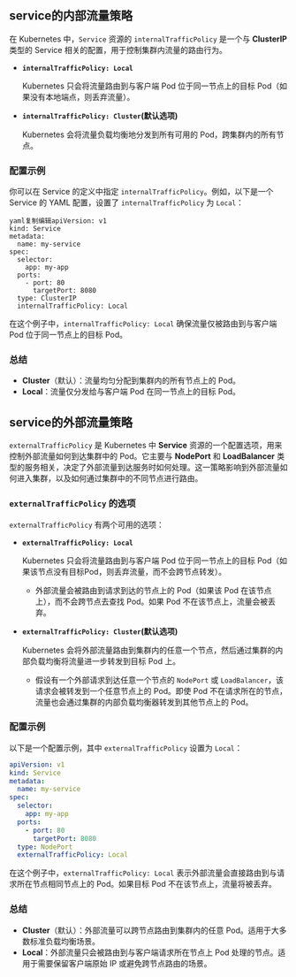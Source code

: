## service的内部流量策略

在 Kubernetes 中，`Service` 资源的 `internalTrafficPolicy` 是一个与 **ClusterIP** 类型的 Service 相关的配置，用于控制集群内流量的路由行为。

- **`internalTrafficPolicy: Local`** 

  Kubernetes 只会将流量路由到与客户端 Pod 位于同一节点上的目标 Pod（如果没有本地端点，则丢弃流量）。

- **`internalTrafficPolicy: Cluster`(默认选项)**

  Kubernetes 会将流量负载均衡地分发到所有可用的 Pod，跨集群内的所有节点。

### 配置示例

你可以在 Service 的定义中指定 `internalTrafficPolicy`。例如，以下是一个 Service 的 YAML 配置，设置了 `internalTrafficPolicy` 为 `Local`：

```
yaml复制编辑apiVersion: v1
kind: Service
metadata:
  name: my-service
spec:
  selector:
    app: my-app
  ports:
    - port: 80
      targetPort: 8080
  type: ClusterIP
  internalTrafficPolicy: Local
```

在这个例子中，`internalTrafficPolicy: Local` 确保流量仅被路由到与客户端 Pod 位于同一节点上的目标 Pod。

### 总结

- **Cluster**（默认）：流量均匀分配到集群内的所有节点上的 Pod。
- **Local**：流量仅分发给与客户端 Pod 在同一节点上的目标 Pod。

## service的外部流量策略

`externalTrafficPolicy` 是 Kubernetes 中 **Service** 资源的一个配置选项，用来控制外部流量如何到达集群中的 Pod。它主要与 **NodePort** 和 **LoadBalancer** 类型的服务相关，决定了外部流量到达服务时如何处理。这一策略影响到外部流量如何进入集群，以及如何通过集群中的不同节点进行路由。

### `externalTrafficPolicy` 的选项

`externalTrafficPolicy` 有两个可用的选项：

- **`externalTrafficPolicy: Local`** 

  Kubernetes 只会将流量路由到与客户端 Pod 位于同一节点上的目标 Pod（如果该节点没有目标Pod，则丢弃流量，而不会跨节点转发）。

  - 外部流量会被路由到请求到达的节点上的 Pod（如果该 Pod 在该节点上），而不会跨节点去查找 Pod。如果 Pod 不在该节点上，流量会被丢弃。

- **`externalTrafficPolicy: Cluster`(默认选项)**

  Kubernetes 会将外部流量路由到集群内的任意一个节点，然后通过集群的内部负载均衡将流量进一步转发到目标 Pod 上。

  - 假设有一个外部请求到达任意一个节点的 `NodePort` 或 `LoadBalancer`，该请求会被转发到一个任意节点上的 Pod。即使 Pod 不在请求所在的节点，流量也会通过集群的内部负载均衡器转发到其他节点上的 Pod。

  

### 配置示例

以下是一个配置示例，其中 `externalTrafficPolicy` 设置为 `Local`：

```yaml
apiVersion: v1
kind: Service
metadata:
  name: my-service
spec:
  selector:
    app: my-app
  ports:
    - port: 80
      targetPort: 8080
  type: NodePort
  externalTrafficPolicy: Local
```

在这个例子中，`externalTrafficPolicy: Local` 表示外部流量会直接路由到与请求所在节点相同节点上的 Pod。如果目标 Pod 不在该节点上，流量将被丢弃。

### 总结

- **Cluster**（默认）：外部流量可以跨节点路由到集群内的任意 Pod。适用于大多数标准负载均衡场景。
- **Local**：外部流量只会被路由到与客户端请求所在节点上 Pod 处理的节点。适用于需要保留客户端原始 IP 或避免跨节点路由的场景。

